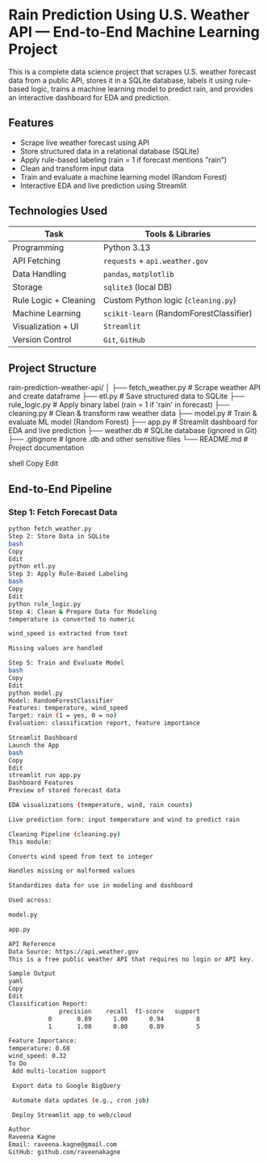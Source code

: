 # Rain Prediction Using U.S. Weather API — End-to-End Machine Learning Project

This is a complete data science project that scrapes U.S. weather forecast data from a public API, stores it in a SQLite database, labels it using rule-based logic, trains a machine learning model to predict rain, and provides an interactive dashboard for EDA and prediction.

## Features

- Scrape live weather forecast using API
- Store structured data in a relational database (SQLite)
- Apply rule-based labeling (rain = 1 if forecast mentions "rain")
- Clean and transform input data
- Train and evaluate a machine learning model (Random Forest)
- Interactive EDA and live prediction using Streamlit

## Technologies Used

| Task                | Tools & Libraries                        |
|---------------------|------------------------------------------|
| Programming         | Python 3.13                              |
| API Fetching        | `requests` + `api.weather.gov`           |
| Data Handling       | `pandas`, `matplotlib`                   |
| Storage             | `sqlite3` (local DB)                     |
| Rule Logic + Cleaning | Custom Python logic (`cleaning.py`)   |
| Machine Learning    | `scikit-learn` (RandomForestClassifier)  |
| Visualization + UI  | `Streamlit`                              |
| Version Control     | `Git`, `GitHub`                          |

## Project Structure

rain-prediction-weather-api/
│
├── fetch_weather.py # Scrape weather API and create dataframe
├── etl.py # Save structured data to SQLite
├── rule_logic.py # Apply binary label (rain = 1 if 'rain' in forecast)
├── cleaning.py # Clean & transform raw weather data
├── model.py # Train & evaluate ML model (Random Forest)
├── app.py # Streamlit dashboard for EDA and live prediction
├── weather.db # SQLite database (ignored in Git)
├── .gitignore # Ignore .db and other sensitive files
└── README.md # Project documentation

shell
Copy
Edit

## End-to-End Pipeline

### Step 1: Fetch Forecast Data
```bash
python fetch_weather.py
Step 2: Store Data in SQLite
bash
Copy
Edit
python etl.py
Step 3: Apply Rule-Based Labeling
bash
Copy
Edit
python rule_logic.py
Step 4: Clean & Prepare Data for Modeling
temperature is converted to numeric

wind_speed is extracted from text

Missing values are handled

Step 5: Train and Evaluate Model
bash
Copy
Edit
python model.py
Model: RandomForestClassifier
Features: temperature, wind_speed
Target: rain (1 = yes, 0 = no)
Evaluation: classification report, feature importance

Streamlit Dashboard
Launch the App
bash
Copy
Edit
streamlit run app.py
Dashboard Features
Preview of stored forecast data

EDA visualizations (temperature, wind, rain counts)

Live prediction form: input temperature and wind to predict rain

Cleaning Pipeline (cleaning.py)
This module:

Converts wind speed from text to integer

Handles missing or malformed values

Standardizes data for use in modeling and dashboard

Used across:

model.py

app.py

API Reference
Data Source: https://api.weather.gov
This is a free public weather API that requires no login or API key.

Sample Output
yaml
Copy
Edit
Classification Report:
              precision    recall  f1-score   support
           0       0.89      1.00      0.94         8
           1       1.00      0.80      0.89         5

Feature Importance:
temperature: 0.68
wind_speed: 0.32
To Do
 Add multi-location support

 Export data to Google BigQuery

 Automate data updates (e.g., cron job)

 Deploy Streamlit app to web/cloud

Author
Raveena Kagne
Email: raveena.kagne@gmail.com
GitHub: github.com/raveenakagne
